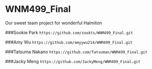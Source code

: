 # WNM499_Final
Our sweet team project for wonderful Halmiton




###Sookie Park 
`https://github.com/sookts/WNM499_Final.git`


###Amy Wu 
`https://github.com/amyywu214/WNM499_Final.git`


###Tatsuma Nakano
`https://github.com/Tatsuman/WNM499_Final.git`


###Jacky Meng 
`https://github.com/JackyMeng/WNM499_Final.git`
